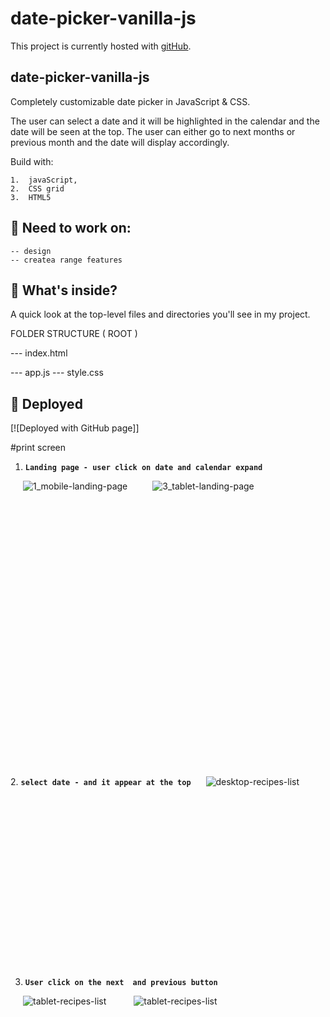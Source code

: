 # date-picker-vanilla-js
This project is currently hosted  with [gitHub](). 

## date-picker-vanilla-js


Completely customizable date picker in JavaScript & CSS. 

The user can select a date and it will be highlighted in the calendar and the date will be seen at the top. The user can either go to next months or previous month and the date will display accordingly.

Build with:

 	1.	javaScript,  
	2.	CSS grid
	3.	HTML5


 ## 🧐 Need to work on:
    -- design
    -- createa range features
  


 ## 🧐 What's inside?


A quick look at the top-level files and directories you'll see in my project.

FOLDER STRUCTURE
( ROOT )

--- index.html

--- app.js
--- style.css

 ## 💫 Deployed

[![Deployed with GitHub page]]


 
#print screen

1.  **`Landing page - user click on date and calendar expand`**
<img align="left" src="https://user-images.githubusercontent.com/18241226/62568912-e4c83d00-b885-11e9-9163-ae6b0bb32746.png" alt="1_mobile-landing-page" title="1_landing-page" hspace="20"/>
<img align="left" src="https://user-images.githubusercontent.com/18241226/62568913-e4c83d00-b885-11e9-9970-1c1f1f41e3da.png" alt="3_tablet-landing-page" title="2_landing-page_expand calendar" hspace="20"/>
<br/><br/><br/><br/><br/><br/><br/><br/><br/><br/><br/><br/><br/><br/><br/><br/><br/><br/>









<br/><br/><br/><br/><br/><br/><br/><br/><br/>
2.  **`select date - and it appear at the top`**
<img src="https://user-images.githubusercontent.com/18241226/62568915-e560d380-b885-11e9-93ce-19ab55b7c1af.png" alt="desktop-recipes-list" title="date selection" hspace="20"/>
<br/><br/><br/><br/><br/><br/><br/><br/><br/><br/><br/><br/><br/><br/><br/><br/><br/><br/>











3.  **`User click on the next  and previous button`**
<img src="https://user-images.githubusercontent.com/18241226/62568917-e560d380-b885-11e9-925f-c19f166ee0c7.png" alt="tablet-recipes-list" title="tablet-recipes-list" hspace="20"/>
<img src="https://user-images.githubusercontent.com/18241226/62568918-e5f96a00-b885-11e9-80bc-369736242f75.png" alt="tablet-recipes-list" title="tablet-recipes-list" hspace="20"/>
<br/><br/><br/><br/><br/><br/><br/><br/><br/><br/><br/>
